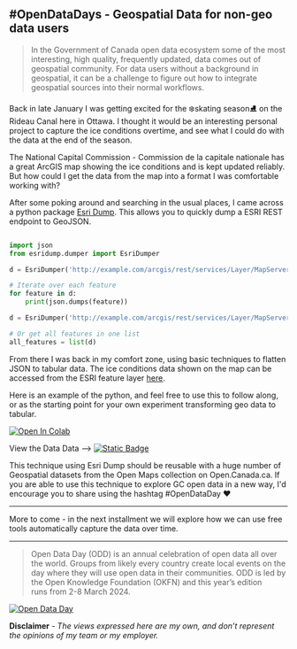 ## #OpenDataDays - Geospatial Data for non-geo data users

 > In the Government of Canada open data ecosystem some of the most interesting, high quality, frequently updated, data comes out of geospatial community. For data users without a background in geospatial, it can be a challenge to figure out how to integrate geospatial sources into their normal workflows.

Back in late January I was getting excited for the ❄️skating season⛸️ on the Rideau Canal here in Ottawa. I thought it would be an interesting personal project to capture the ice conditions overtime, and see what I could do with the data at the end of the season.

The National Capital Commission - Commission de la capitale nationale has a great ArcGIS map showing the ice conditions and is kept updated reliably. But how could I get the data from the map into a format I was comfortable working with? 


After some poking around and searching in the usual places, I came across a python package [Esri Dump](https://pypi.org/project/esridump/). This allows you to quickly dump a ESRI REST endpoint to GeoJSON. 

```python

import json
from esridump.dumper import EsriDumper

d = EsriDumper('http://example.com/arcgis/rest/services/Layer/MapServer/1')

# Iterate over each feature
for feature in d:
    print(json.dumps(feature))

d = EsriDumper('http://example.com/arcgis/rest/services/Layer/MapServer/2')

# Or get all features in one list
all_features = list(d)

```
From there I was back in my comfort zone, using basic techniques to flatten JSON to tabular data. The ice conditions data shown on the map can be accessed from the ESRI feature layer [here](https://services2.arcgis.com/WLyMuW006nKOfa5Z/ArcGIS/rest/services/RCS_Status_PUBLIC/FeatureServer/0).

Here is an example of the python, and feel free to use this to follow along, or as the starting point for your own experiment transforming geo data to tabular.


<a href="https://colab.research.google.com/gist/PatLittle/413eef25fae1d1a2e1d5be7ee38c79d0/dump-canal-esri.ipynb" target="_parent"><img src="https://colab.research.google.com/assets/colab-badge.svg" alt="Open In Colab"/></a>

View the Data Data --> [![Static Badge](https://img.shields.io/badge/Open%20in%20Flatdata%20Viewer-FF00E8?style=for-the-badge&logo=github&logoColor=black)](https://flatgithub.com/PatLittle/skateway_data)

This technique using Esri Dump should be reusable with a huge number of Geospatial datasets from the Open Maps collection on Open.Canada.ca. If you are able to use this technique to explore GC open data in a new way, I'd encourage you to share using the hashtag #OpenDataDay ❤️ 

--------

More to come - in the next installment we will explore how we can use free tools automatically capture the data over time. 

--------

>  Open Data Day (ODD) is an annual celebration of open data all over the world. Groups from likely every country create local events on 
> the day where they will use open data in their communities. ODD is led by the Open Knowledge Foundation (OKFN) and this year’s edition   
> runs from 2-8 March 2024.

[![Open Data Day](https://media.licdn.com/dms/image/sync/v2/D4E27AQFBjQG-lMjuKw/articleshare-shrink_800/articleshare-shrink_800/0/1711125094802?e=1728964800&v=beta&t=5NGIzvZR2BLKl3JeyAX5lmNreirNuLIonnhBoTziKvU)](https://opendataday.org)



**Disclaimer** *- The views expressed here are my own, and don’t represent the opinions of my team or my employer.*
